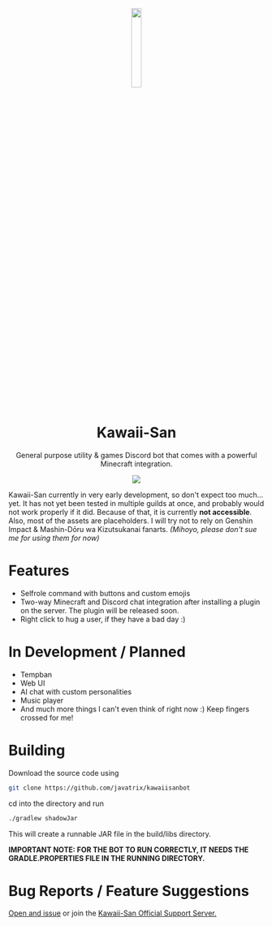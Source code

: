 <p align="center">
<img src="https://i.imgur.com/jQiqeyC.png" width="20%"/>
</p>

<h1 align="center">Kawaii-San</h1>
<p align="center">General purpose utility & games Discord bot that comes with a powerful Minecraft integration.</p>

<p align="center">
  <a href="https://discord.gg/8a6x653veD">
    <img src="https://img.shields.io/badge/Discord-5865F2?style=for-the-badge&logo=discord&logoColor=white",/>
  </a>
</p>

Kawaii-San currently in very early development, so don't expect too much... yet.
It has not yet been tested in multiple guilds at once, and probably would not work properly if it did. Because of that, it is currently **not accessible**.
Also, most of the assets are placeholders. I will try not to rely on Genshin Impact & Mashin-Dōru wa Kizutsukanai fanarts.
*(Mihoyo, please don't sue me for using them for now)*

# Features
- Selfrole command with buttons and custom emojis
- Two-way Minecraft and Discord chat integration after installing a plugin on the server. The plugin will be released soon.
- Right click to hug a user, if they have a bad day :)

# In Development / Planned
- Tempban
- Web UI
- AI chat with custom personalities
- Music player
- And much more things I can't even think of right now :) Keep fingers crossed for me!

# Building
Download the source code using
```bash
git clone https://github.com/javatrix/kawaiisanbot
```
cd into the directory and run
```bash
./gradlew shadowJar
```
This will create a runnable JAR file in the build/libs directory.

**IMPORTANT NOTE:
FOR THE BOT TO RUN CORRECTLY, IT NEEDS THE GRADLE.PROPERTIES FILE IN THE RUNNING DIRECTORY.**

# Bug Reports / Feature Suggestions
[Open and issue](https://github.com/Javatrix/kawaiisanbot/issues) or join the [Kawaii-San Official Support Server.](https://discord.gg/8a6x653veD)
